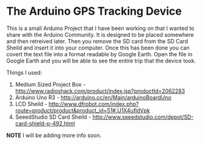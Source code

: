 The Arduino GPS Tracking Device
==============================

This is a small Arduino Project that I have been working on that I wanted to share with the Arduino Community. It is designed to be placed somewhere and then retreived later. Then you remove the SD card from the SD Card Sheild and insert it into your computer. Once this has been done you can covert the text file into a format readable by Google Earth. Open the file in Google Earth and you will be able to see the entire trip that the device took.

Things I used:

1) Medium Sized Project Box - http://www.radioshack.com/product/index.jsp?productId=2062283
2) Arduino Uno R3 - http://arduino.cc/en/Main/arduinoBoardUno
3) LCD Sheild - http://www.dfrobot.com/index.php?route=product/product&product_id=51#.U1X4ufldVpk
4) SeeedStudio SD Card Sheild - http://www.seeedstudio.com/depot/SD-card-shield-p-492.html

**NOTE** 
I will be adding more info soon.

